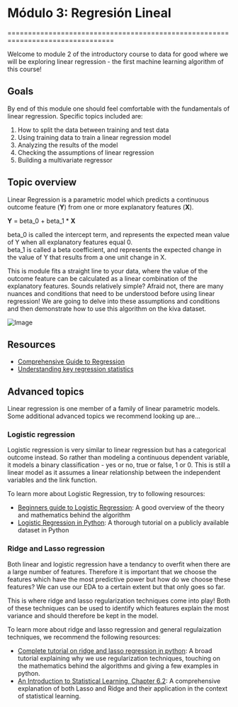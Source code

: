 # Módulo 3: Regresión Lineal
================================================================================

Welcome to module 2 of the introductory course to data for good where we will be exploring linear regression - the first machine learning algorithm of this course!

Goals
----
By end of this module one should feel comfortable with the fundamentals of linear regression.  Specific topics included are:
1. How to split the data between training and test data
2. Using training data to train a linear regression model
3. Analyzing the results of the model
4. Checking the assumptions of linear regression
5. Building a multivariate regressor

## Topic overview
Linear Regression is a parametric model which predicts a continuous outcome feature (**Y**) from one or more explanatory features (**X**).  

**Y** = beta_0 + beta_1 * **X**

beta_0 is called the intercept term, and represents the expected mean value of Y when all explanatory features equal 0.  
beta_1 is called a beta coefficient, and represents the expected change in the value of Y that results from a one unit change in X.

This is module fits a straight line to your data, where the value of the outcome feature can be calculated as a linear combination of the explanatory features. Sounds relatively simple? Afraid not, there are many nuances and conditions that need to be understood before using linear regression! We are going to delve into these assumptions and conditions and then demonstrate how to use this algorithm on the kiva dataset.

![Image](https://imgs.xkcd.com/comics/linear_regression.png)


## Resources
- [Comprehensive Guide to Regression](https://www.analyticsvidhya.com/blog/2015/08/comprehensive-guide-regression/)
- [Understanding key regression statistics](http://connor-johnson.com/2014/02/18/linear-regression-with-python/)

## Advanced topics
Linear regression is one member of a family of linear parametric models. Some additional advanced topics we recommend looking up are...
### Logistic regression
Logistic regression is very similar to linear regression but has a categorical outcome instead. So rather than modeling a continuous dependent variable, it models a binary classification - yes or no, true or false, 1 or 0. This is still a linear model as it assumes a linear relationship between the independent variables and the link function.  

To learn more about Logistic Regression, try to following resources:
- [Beginners guide to Logistic Regression](https://www.analyticsvidhya.com/blog/2015/11/beginners-guide-on-logistic-regression-in-r/): A good overview of the theory and mathematics behind the algorithm
- [Logistic Regression in Python](http://blog.yhat.com/posts/logistic-regression-python-rodeo.html): A thorough tutorial on a publicly available dataset in Python

### Ridge and Lasso regression
Both linear and logistic regression have a tendancy to overfit when there are a large number of features. Therefore it is important that we choose the features which have the most predictive power but how do we choose these features? We can use our EDA to a certain extent but that only goes so far.

This is where ridge and lasso regularization techniques come into play! Both of these techniques can be used to identify which features explain the most variance and should therefore be kept in the model.

To learn more about ridge and lasso regression and general regulaization techniques, we recommend the following resources:
- [Complete tutorial on ridge and lasso regression in python](https://www.analyticsvidhya.com/blog/2016/01/complete-tutorial-ridge-lasso-regression-python/): A broad tutorial explaining why we use regularization techniques, touching on the mathematics behind the algorithms and giving a few examples in python.
- [An Introduction to Statistical Learning, Chapter 6.2](http://www-bcf.usc.edu/%7Egareth/ISL/ISLR%20Sixth%20Printing.pdf): A comprehensive explanation of both Lasso and Ridge and their application in the context of statistical learning.

